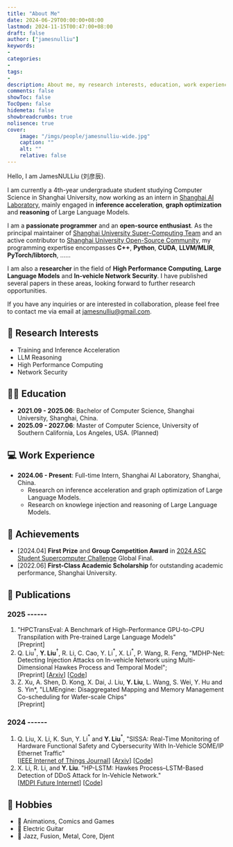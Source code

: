```yaml
---
title: "About Me"
date: 2024-06-29T00:00:00+08:00
lastmod: 2024-11-15T00:47:00+08:00
draft: false
author: ["jamesnulliu"]
keywords:
-
categories:
-
tags:
-
description: About me, my research interests, education, work experience, achievements and publications.
comments: false
showToc: false
TocOpen: false
hidemeta: false
showbreadcrumbs: true
nolisence: true
cover:
    image: "/imgs/people/jamesnulliu-wide.jpg"
    caption: ""
    alt: ""
    relative: false 
---
```


Hello, I am JamesNULLiu (刘彦辰).

I am currently a 4th-year undergraduate student studying Computer Science in Shanghai University, now working as an intern in [Shanghai AI Laboratory](https://www.shlab.org.cn), mainly engaged in **inference acceleration**, **graph optimization** and **reasoning** of Large Language Models.

I am a **passionate programmer** and an **open-source enthusiast**. As the principal maintainer of [Shanghai University Super-Computing Team](https://SHUSCT.github.io/wiki) and an active contributor to [Shanghai University Open-Source Community](https://github.com/shuosc), my programming expertise encompasses **C++**, **Python**, **CUDA**, **LLVM/MLIR**, **PyTorch/libtorch**, ......

I am also a **researcher** in the field of **High Performance Computing**, **Large Language Models** and **In-vehicle Network Security**. I have published several papers in these areas, looking forward to further research opportunities.

If you have any inquiries or are interested in collaboration, please feel free to contact me via email at jamesnulliu@gmail.com.

## 🔬 Research Interests

- Training and Inference Acceleration
- LLM Reasoning
- High Performance Computing
- Network Security

## 🧑‍🎓 Education

- **2021.09 - 2025.06**: Bachelor of Computer Science, Shanghai University, Shanghai, China.
- **2025.09 - 2027.06**: Master of Computer Science, University of Southern California, Los Angeles, USA. (Planned)

## 💻 Work Experience

- **2024.06 - Present**: Full-time Intern, Shanghai AI Laboratory, Shanghai, China.
  - Research on inference acceleration and graph optimization of Large Language Models.
  - Research on knowlege injection and reasoning of Large Language Models.

## 🎉 Achievements

- [2024.04] **First Prize** and **Group Competition Award** in [2024 ASC Student Supercomputer Challenge](http://www.asc-events.org/StudentChallenge/index.html#) Global Final.
- [2022.06] **First-Class Academic Scholarship** for outstanding academic performance, Shanghai University.

## 📰 Publications

### 2025 ------

1. "HPCTransEval: A Benchmark of High-Performance GPU-to-CPU Transpilation with Pre-trained Large Language Models"  
   [Preprint]
2. Q. Liu$^\dagger$, **Y. Liu**$^\dagger$, R. Li, C. Cao, Y. Li$^*$, X. Li$^*$, P. Wang, R. Feng, "MDHP-Net: Detecting Injection Attacks on In-vehicle Network using Multi-Dimensional Hawkes Process and Temporal Model";  
   [Preprint] [[Arxiv](https://arxiv.org/abs/2411.10258)] [[Code](https://github.com/Tiara8735/MDHP-Net-Anonymous)]
3. Z. Xu, A. Shen, D. Kong, X. Dai, J. Liu, **Y. Liu**, L. Wang, S. Wei, Y. Hu and S. Yin*, "LLMEngine: Disaggregated Mapping and Memory Management Co-scheduling for Wafer-scale Chips"   
   [Preprint]

### 2024 ------

1. Q. Liu, X. Li, K. Sun, Y. Li$^*$ and **Y. Liu**$^*$, "SISSA: Real-Time Monitoring of Hardware Functional Safety and Cybersecurity With In-Vehicle SOME/IP Ethernet Traffic"  
   [[IEEE Internet of Things Journal](https://ieeexplore.ieee.org/document/10521910)] [[Arxiv](https://arxiv.org/abs/2402.14862v1)] [[Code](https://github.com/jamesnulliu/SISSA)]
2. X. Li, R. Li, and **Y. Liu**. "HP-LSTM: Hawkes Process–LSTM-Based Detection of DDoS Attack for In-Vehicle Network."  
   [[MDPI Future Internet](https://www.mdpi.com/1999-5903/16/6/185)] [[Code](https://github.com/jamesnulliu/HP-LSTM)]

## 🤪 Hobbies

- 🧙 Animations, Comics and Games
- 🎸 Electric Guitar
- 🎼 Jazz, Fusion, Metal, Core, Djent